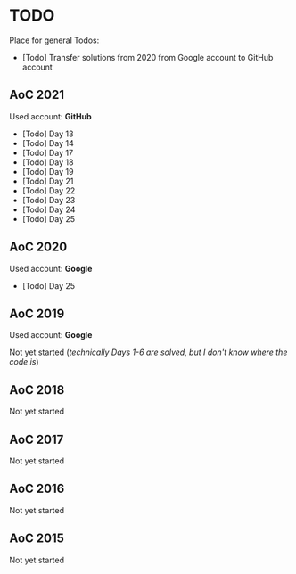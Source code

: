 # TODO

Place for general Todos:

- [Todo] Transfer solutions from 2020 from Google account to GitHub account

## AoC 2021

Used account: **GitHub**

- [Todo] Day 13
- [Todo] Day 14
- [Todo] Day 17
- [Todo] Day 18
- [Todo] Day 19
- [Todo] Day 21
- [Todo] Day 22
- [Todo] Day 23
- [Todo] Day 24
- [Todo] Day 25

## AoC 2020

Used account: **Google**

- [Todo] Day 25

## AoC 2019

Used account: **Google**

Not yet started
(*technically Days 1-6 are solved, but I don't know where the code is*)

## AoC 2018

Not yet started

## AoC 2017

Not yet started

## AoC 2016

Not yet started

## AoC 2015

Not yet started
